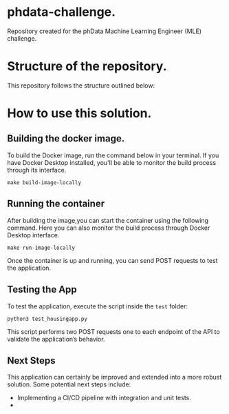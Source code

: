 # phdata-challenge.

Repository created for the phData Machine Learning Engineer (MLE) challenge.

# Structure of the repository.

This repository follows the structure outlined below:

# How to use this solution.

## Building the docker image.

To build the Docker image, run the command below in your terminal. If you have Docker Desktop installed, you'll be able to monitor the build process through its interface.

```
make build-image-locally
```

## Running the container

After building the image,you can start the container using the following command. Here you can also monitor the build process through Docker Desktop interface.

```
make run-image-locally
```

Once the container is up and running, you can send POST requests to test the application.

## Testing the App

To test the application, execute the script inside the `test` folder:

```
python3 test_housingapp.py
```

This script performs two POST requests one to each endpoint of the API to validate the application’s behavior.

## Next Steps

This application can certainly be improved and extended into a more robust solution. Some potential next steps include:

- Implementing a CI/CD pipeline with integration and unit tests.
-
